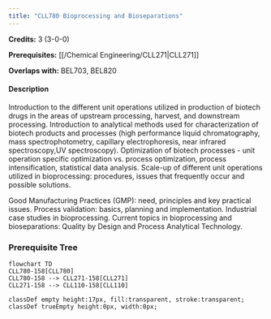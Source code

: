 ```yaml
---
title: "CLL780 Bioprocessing and Bioseparations"
---
```

**Credits:** 3 (3-0-0)

**Prerequisites:** [[/Chemical Engineering/CLL271|CLL271]]

**Overlaps with:** BEL703, BEL820

#### Description
Introduction to the different unit operations utilized in production of biotech drugs in the areas of upstream processing, harvest, and downstream processing. Introduction to analytical methods used for characterization of biotech products and processes (high performance liquid chromatography, mass spectrophotometry, capillary electrophoresis, near infrared spectroscopy,UV spectroscopy). Optimization of biotech processes - unit operation specific optimization vs. process optimization, process intensification, statistical data analysis. Scale-up of different unit operations utilized in bioprocessing: procedures, issues that frequently occur and possible solutions.

Good Manufacturing Practices (GMP): need, principles and key practical issues. Process validation: basics, planning and implementation. Industrial case studies in bioprocessing. Current topics in bioprocessing and bioseparations: Quality by Design and Process Analytical Technology.

### Prerequisite Tree

```mermaid
flowchart TD
CLL780-158[CLL780]
CLL780-158 --> CLL271-158[CLL271]
CLL271-158 --> CLL110-158[CLL110]

classDef empty height:17px, fill:transparent, stroke:transparent;
classDef trueEmpty height:0px, width:0px;
```